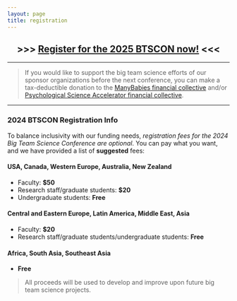 ```yaml
---
layout: page
title: registration
---
```




<h2 align="center"> >>> <a href="https://universityofalabama.az1.qualtrics.com/jfe/form/SV_8e5NBEknf2LCuyi" target="_blank">Register for the 2025 BTSCON now!</a> <<< </h2>

<!--
<h2>Registration for the 2025 BTSCON is now closed.</h2>
-->

***


> If you would like to support the big team science efforts of our sponsor organizations before the next conference, you can make a tax-deductible donation to the [ManyBabies financial collective](https://opencollective.com/manybabiesoce) and/or [Psychological Science Accelerator financial collective](https://psysciacc.org/). 


***

### 2024 BTSCON Registration Info
To balance inclusivity with our funding needs, *registration fees for the 2024 Big Team Science Conference are optional*. You can pay what you want, and we have provided a list of **suggested** fees:

#### USA, Canada, Western Europe, Australia, New Zealand
* Faculty: **$50**
* Research staff/graduate students: **$20**
* Undergraduate students: **Free**

#### Central and Eastern Europe, Latin America, Middle East, Asia
* Faculty: **$20**
* Research staff/graduate students/undergraduate students: **Free**

#### Africa, South Asia, Southeast Asia
* **Free** 

> All proceeds will be used to develop and improve upon future big team science projects.

<!--
# [Donate Here!](https://opencollective.com/psysciacc/events/test-event-23392c94/contribute/registration-2022-big-team-science-conference-40278)
-->
